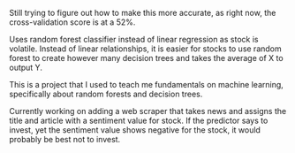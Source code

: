 Still trying to figure out how to make this more accurate, as right now, the cross-validation score is at a 52%.

Uses random forest classifier instead of linear regression as stock is volatile. Instead of linear relationships, it is easier for stocks to use random forest to create however many decision trees and takes the average of X to output Y.

This is a project that I used to teach me fundamentals on machine learning, specifically about random forests and decision trees.

Currently working on adding a web scraper that takes news and assigns the title and article with a sentiment value for stock. If the predictor says to invest, yet the sentiment value shows negative for the stock, it would probably be best not to invest.
